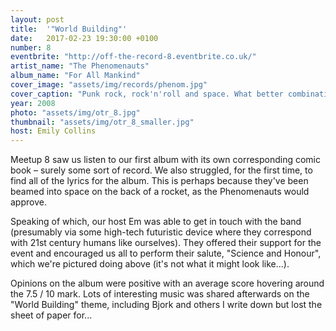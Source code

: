 ```yaml
---
layout: post
title:  '"World Building"'
date:   2017-02-23 19:30:00 +0100
number: 8
eventbrite: "http://off-the-record-8.eventbrite.co.uk/"
artist_name: "The Phenomenauts"
album_name: "For All Mankind"
cover_image: "assets/img/records/phenom.jpg"
cover_caption: "Punk rock, rock'n'roll and space. What better combination is there?"
year: 2008
photo: "assets/img/otr_8.jpg"
thumbnail: "assets/img/otr_8_smaller.jpg"
host: Emily Collins
---
```


Meetup 8 saw us listen to our first album with its own corresponding comic book &ndash; surely some sort of record. We also struggled, for the first time, to find all of the lyrics for the album. This is perhaps because they've been beamed into space on the back of a rocket, as the Phenomenauts would approve.

Speaking of which, our host Em was able to get in touch with the band (presumably via some high-tech futuristic device where they correspond with 21st century humans like ourselves). They offered their support for the event and encouraged us all to perform their salute, "Science and Honour", which we're pictured doing above (it's not what it might look like...).

Opinions on the album were positive with an average score hovering around the 7.5 / 10 mark. Lots of interesting music was shared afterwards on the "World Building" theme, including Bjork and others I write down but lost the sheet of paper for...